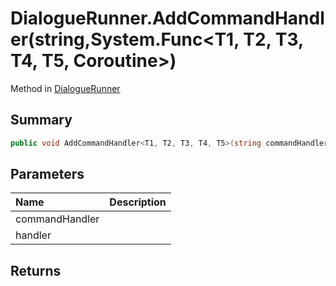 # DialogueRunner.AddCommandHandler(string,System.Func<T1, T2, T3, T4, T5, Coroutine>)

Method in [DialogueRunner](/api/csharp/yarn.unity.dialoguerunner.md)

## Summary



```csharp
public void AddCommandHandler<T1, T2, T3, T4, T5>(string commandHandler, System.Func<T1, T2, T3, T4, T5, Coroutine> handler)
```

## Parameters

|Name|Description|
|:---|:---|
|commandHandler||
|handler||

## Returns



